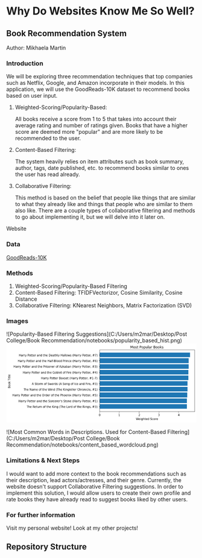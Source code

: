 # Why Do Websites Know Me So Well?

## Book Recommendation System
Author: Mikhaela Martin


### Introduction
We will be exploring three recommendation techniques that top companies such as Netflix, Google, and Amazon incorporate in their models. In this application, we will use the GoodReads-10K dataset to recommend books based on user input.

1. Weighted-Scoring/Popularity-Based:

    All books receive a score from 1 to 5 that takes into account their average rating and number of ratings given. Books that have a higher score are deemed more "popular" and are more likely to be recommended to the user.

2. Content-Based Filtering:

    The system heavily relies on item attributes such as book summary, author, tags, date published, etc. to recommend books similar to ones the user has read already. 

3. Collaborative Filtering:

    This method is based on the belief that people like things that are similar to what they already like and things that people who are similar to them also like. There are a couple types of collaborative filtering and methods to go about implementing it, but we will delve into it later on.

Website

### Data
[GoodReads-10K](https://www.kaggle.com/zygmunt/goodbooks-10k)

### Methods

1. Weighted-Scoring/Popularity-Based Filtering
2. Content-Based Filtering: TFIDFVectorizor, Cosine Similarity, Cosine Distance
3. Collaborative Filtering: KNearest Neighbors, Matrix Factorization (SVD)

### Images

![Popularity-Based Filtering Suggestions](C:/Users/m2mar/Desktop/Post College/Book Recommendation/notebooks/popularity_based_hist.png)
![alt text](notebooks/popularity_based_hist.png "Title")

![Most Common Words in Descriptions. Used for Content-Based Filtering](C:/Users/m2mar/Desktop/Post College/Book Recommendation/notebooks/content_based_wordcloud.png)

### Limitations & Next Steps
I would want to add more context to the book recommendations such as their description, lead actors/actresses, and their genre.
Currently, the website doesn't support Collaborative Filtering suggestions. In order to implement this solution, I would allow users to create their own profile and rate books they have already read to suggest books liked by other users.

### For further information
Visit my personal website! 
Look at my other projects!

## Repository Structure




